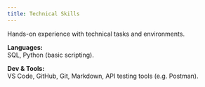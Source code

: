 ```yaml
---
title: Technical Skills
---
```

Hands-on experience with technical tasks and environments.

**Languages:**  
SQL, Python (basic scripting).

**Dev & Tools:**  
VS Code, GitHub, Git, Markdown, API testing tools (e.g. Postman).